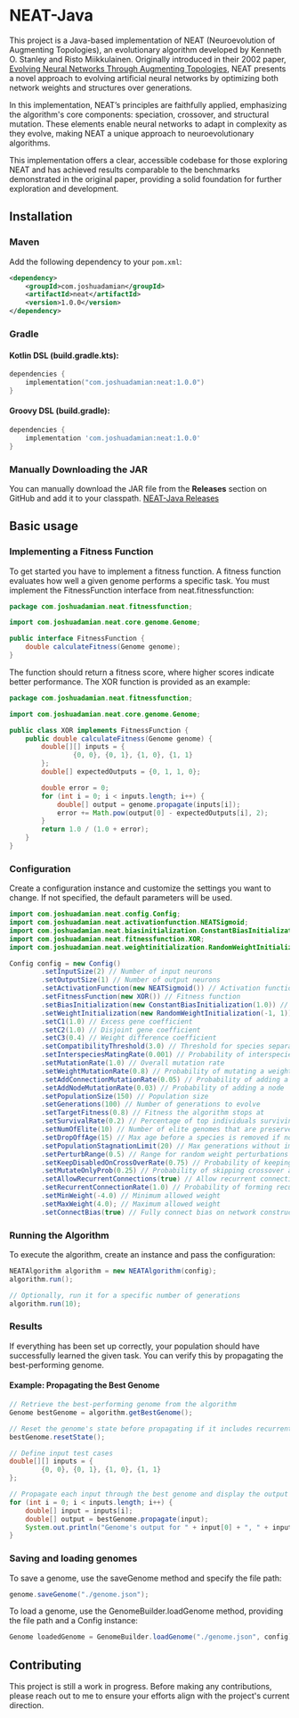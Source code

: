 # NEAT-Java

This project is a Java-based implementation of NEAT (Neuroevolution of Augmenting Topologies), an evolutionary algorithm developed by Kenneth O. Stanley and Risto Miikkulainen. Originally introduced in their 2002 paper, [Evolving Neural Networks Through Augmenting Topologies](https://nn.cs.utexas.edu/downloads/papers/stanley.ec02.pdf), NEAT presents a novel approach to evolving artificial neural networks by optimizing both network weights and structures over generations.

In this implementation, NEAT’s principles are faithfully applied, emphasizing the algorithm's core components: speciation, crossover, and structural mutation. These elements enable neural networks to adapt in complexity as they evolve, making NEAT a unique approach to neuroevolutionary algorithms.

This implementation offers a clear, accessible codebase for those exploring NEAT and has achieved results comparable to the benchmarks demonstrated in the original paper, providing a solid foundation for further exploration and development.

## Installation

### Maven

Add the following dependency to your `pom.xml`:

```xml
<dependency>
    <groupId>com.joshuadamian</groupId>
    <artifactId>neat</artifactId>
    <version>1.0.0</version>
</dependency>
```

### Gradle

#### Kotlin DSL (build.gradle.kts):

```kotlin
dependencies {
    implementation("com.joshuadamian:neat:1.0.0")
}
```

#### Groovy DSL (build.gradle):

```gradle
dependencies {
    implementation 'com.joshuadamian:neat:1.0.0'
}
```

### Manually Downloading the JAR

You can manually download the JAR file from the **Releases** section on GitHub and add it to your classpath.
[NEAT-Java Releases](https://github.com/joshuadam/NEAT-Java/releases)

## Basic usage

### Implementing a Fitness Function

To get started you have to implement a fitness function. A fitness function evaluates how well a given genome performs a specific task. You must implement the FitnessFunction interface from neat.fitnessfunction:

```java
package com.joshuadamian.neat.fitnessfunction;

import com.joshuadamian.neat.core.genome.Genome;

public interface FitnessFunction {
    double calculateFitness(Genome genome);
}
```

The function should return a fitness score, where higher scores indicate better performance. The XOR function is provided as an example:

```java
package com.joshuadamian.neat.fitnessfunction;

import com.joshuadamian.neat.core.genome.Genome;

public class XOR implements FitnessFunction {
    public double calculateFitness(Genome genome) {
        double[][] inputs = {
                {0, 0}, {0, 1}, {1, 0}, {1, 1}
        };
        double[] expectedOutputs = {0, 1, 1, 0};

        double error = 0;
        for (int i = 0; i < inputs.length; i++) {
            double[] output = genome.propagate(inputs[i]);
            error += Math.pow(output[0] - expectedOutputs[i], 2);
        }
        return 1.0 / (1.0 + error);
    }
}
```

### Configuration

Create a configuration instance and customize the settings you want to change. If not specified, the default parameters will be used.

```java
import com.joshuadamian.neat.config.Config;
import com.joshuadamian.neat.activationfunction.NEATSigmoid;
import com.joshuadamian.neat.biasinitialization.ConstantBiasInitialization;
import com.joshuadamian.neat.fitnessfunction.XOR;
import com.joshuadamian.neat.weightinitialization.RandomWeightInitialization;

Config config = new Config()
        .setInputSize(2) // Number of input neurons
        .setOutputSize(1) // Number of output neurons
        .setActivationFunction(new NEATSigmoid()) // Activation function
        .setFitnessFunction(new XOR()) // Fitness function
        .setBiasInitialization(new ConstantBiasInitialization(1.0)) // Bias initialization (constant value of 1.0)
        .setWeightInitialization(new RandomWeightInitialization(-1, 1)) // Random weight initialization between -1 and 1
        .setC1(1.0) // Excess gene coefficient
        .setC2(1.0) // Disjoint gene coefficient
        .setC3(0.4) // Weight difference coefficient
        .setCompatibilityThreshold(3.0) // Threshold for species separation
        .setInterspeciesMatingRate(0.001) // Probability of interspecies mating
        .setMutationRate(1.0) // Overall mutation rate
        .setWeightMutationRate(0.8) // Probability of mutating a weight
        .setAddConnectionMutationRate(0.05) // Probability of adding a connection
        .setAddNodeMutationRate(0.03) // Probability of adding a node
        .setPopulationSize(150) // Population size
        .setGenerations(100) // Number of generations to evolve
        .setTargetFitness(0.8) // Fitness the algorithm stops at
        .setSurvivalRate(0.2) // Percentage of top individuals surviving per generation
        .setNumOfElite(10) // Number of elite genomes that are preserved
        .setDropOffAge(15) // Max age before a species is removed if no improvement
        .setPopulationStagnationLimit(20) // Max generations without improvement before population is considered stagnant
        .setPerturbRange(0.5) // Range for random weight perturbations
        .setKeepDisabledOnCrossOverRate(0.75) // Probability of keeping connections disabled during crossover if they are disabled in either parent
        .setMutateOnlyProb(0.25) // Probability of skipping crossover and only mutating
        .setAllowRecurrentConnections(true) // Allow recurrent connections in the network
        .setRecurrentConnectionRate(1.0) // Probability of forming recurrent connections
        .setMinWeight(-4.0) // Minimum allowed weight
        .setMaxWeight(4.0); // Maximum allowed weight
        .setConnectBias(true) // Fully connect bias on network construction
```

### Running the Algorithm

To execute the algorithm, create an instance and pass the configuration:

```java
NEATAlgorithm algorithm = new NEATAlgorithm(config);
algorithm.run();

// Optionally, run it for a specific number of generations
algorithm.run(10);
```

### Results

If everything has been set up correctly, your population should have successfully learned the given task. You can verify this by propagating the best-performing genome.

#### Example: Propagating the Best Genome

```java
// Retrieve the best-performing genome from the algorithm
Genome bestGenome = algorithm.getBestGenome(); 

// Reset the genome's state before propagating if it includes recurrent connections
bestGenome.resetState(); 

// Define input test cases
double[][] inputs = {
        {0, 0}, {0, 1}, {1, 0}, {1, 1}
};

// Propagate each input through the best genome and display the output
for (int i = 0; i < inputs.length; i++) {
    double[] input = inputs[i];
    double[] output = bestGenome.propagate(input);
    System.out.println("Genome's output for " + input[0] + ", " + input[1] + " is: " + output[0]);
}
```

### Saving and loading genomes

To save a genome, use the saveGenome method and specify the file path:

```java
genome.saveGenome("./genome.json");
```

To load a genome, use the GenomeBuilder.loadGenome method, providing the file path and a Config instance:

```java
Genome loadedGenome = GenomeBuilder.loadGenome("./genome.json", config);
```


## Contributing

This project is still a work in progress. Before making any contributions, please reach out to me to ensure your efforts align with the project's current direction.